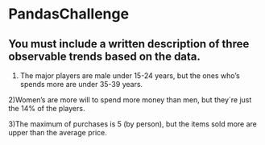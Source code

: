 # PandasChallenge

## You must include a written description of three observable trends based on the data.

1) The major players are male under 15-24 years, but the ones who’s spends more are under 35-39 years. 

2)Women’s are more will to spend more money than men, but they´re just the 14% of the players. 

3)The maximum of purchases is 5 (by person), but the items sold more are upper than the average price. 
